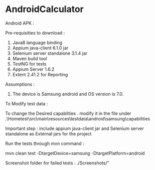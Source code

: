 # AndroidCalculator

Android APK : 

Pre-requisities to download : 

1. Java8 language binding 
2. Appium java-client 6.1.0 jar
3. Selenium server standalone 3.1.4 jar
4. Maven build tool
5. TestNG for tests
6. Appium Server 1.6.2
7. Extent 2.41.2 for Reporting

Assumptions : 

1. The device is Samsung android and OS version is 7.0.

To Modify test data : 

To change the Desired capabilties . modify it in the file under  .\Hometest\src\main\resources\testdata\android\samsung\capabilities 

Important step :  include appium java-client jar and Selenium server standalone as External jars for the project

Run the tests through mvn command  : 

mvn clean test -DtargetDevice=samsung -DtargetPlatform=android 

Screenshot folder for failed tests : ./Screenshots/"




